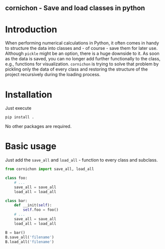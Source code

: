 cornichon - Save and load classes in python
------------

# Introduction

When performing numerical calculations in Python, it often comes in handy to structure the data into classes and - of course - save them for later use. Although `pickle` might be an option, there is a huge downside to it. As soon as the data is saved, you can no longer add further functionally to the class, e.g., functions for visualization.
`cornichon` is trying to solve that problem by pickling only the data of every class and restoring the structure of the project recursively during the loading process.

# Installation

Just execute
```
pip install .
```
No other packages are required.

# Basic usage

Just add the `save_all` and `load_all` - function to every class and subclass.
```python
from cornichon import save_all, load_all

class foo:
    # ...
    save_all = save_all
    load_all = load_all

class bar:
    def __init(self):
        self.foo = foo()
    # ...
    save_all = save_all
    load_all = load_all

B = bar()
B.save_all('filename')
B.load_all('filename')
```
